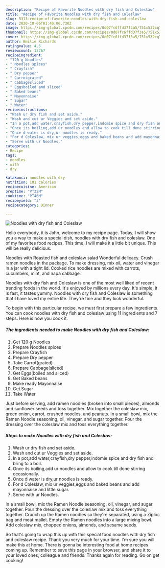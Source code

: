 ```yaml
---
description: "Recipe of Favorite Noodles with dry fish and Coleslaw"
title: "Recipe of Favorite Noodles with dry fish and Coleslaw"
slug: 5313-recipe-of-favorite-noodles-with-dry-fish-and-coleslaw
date: 2020-10-06T01:40:06.730Z
image: https://img-global.cpcdn.com/recipes/0d07fc6ffd37f3a5/751x532cq70/noodles-with-dry-fish-and-coleslaw-recipe-main-photo.jpg
thumbnail: https://img-global.cpcdn.com/recipes/0d07fc6ffd37f3a5/751x532cq70/noodles-with-dry-fish-and-coleslaw-recipe-main-photo.jpg
cover: https://img-global.cpcdn.com/recipes/0d07fc6ffd37f3a5/751x532cq70/noodles-with-dry-fish-and-coleslaw-recipe-main-photo.jpg
author: Emilie Richards
ratingvalue: 4.5
reviewcount: 12767
recipeingredient:
- "120 g Noodles"
- " Noodles spices"
- " Crayfish"
- " Dry pepper"
- " Carrotgrated"
- " Cabbagesliced"
- " Eggsboiled and sliced"
- " Baked beans"
- " Mayonnaise"
- " Sugar"
- " Water"
recipeinstructions:
- "Wash ur dry fish and set aside."
- "Wash and cut ur Veggies and set aside."
- "In a pot,add water,crayfish,dry pepper,indomie spice and dry fish and bring to a boil."
- "Once its boiling,add ur noodles and allow to cook till done stirring occasionally."
- "Once d water is dry,ur noodles is ready."
- "For d Coleslaw, mix ur veggies,eggs and baked beans and add mayonnaise and little sugar."
- "Serve with ur Noodles."
categories:
- Recipe
tags:
- noodles
- with
- dry

katakunci: noodles with dry 
nutrition: 101 calories
recipecuisine: American
preptime: "PT32M"
cooktime: "PT46M"
recipeyield: "3"
recipecategory: Dinner

---
```



![Noodles with dry fish and Coleslaw](https://img-global.cpcdn.com/recipes/0d07fc6ffd37f3a5/751x532cq70/noodles-with-dry-fish-and-coleslaw-recipe-main-photo.jpg)

Hello everybody, it is John, welcome to my recipe page. Today, I will show you a way to make a special dish, noodles with dry fish and coleslaw. One of my favorites food recipes. This time, I will make it a little bit unique. This will be really delicious.

Noodles with Roasted fish and coleslaw salad Wonderful delicacy. Crush ramen noodles in the package. To make dressing, mix oil, water and vinegar in a jar with a tight lid. Cooked rice noodles are mixed with carrots, cucumbers, mint, and napa cabbage.

Noodles with dry fish and Coleslaw is one of the most well liked of recent trending foods in the world. It's enjoyed by millions every day. It's simple, it is fast, it tastes yummy. Noodles with dry fish and Coleslaw is something that I have loved my entire life. They're fine and they look wonderful.


To begin with this particular recipe, we must first prepare a few ingredients. You can cook noodles with dry fish and coleslaw using 11 ingredients and 7 steps. Here is how you cook it.

<!--inarticleads1-->

##### The ingredients needed to make Noodles with dry fish and Coleslaw:

1. Get 120 g Noodles
1. Prepare  Noodles spices
1. Prepare  Crayfish
1. Prepare  Dry pepper
1. Take  Carrot(grated)
1. Prepare  Cabbage(sliced)
1. Get  Eggs(boiled and sliced)
1. Get  Baked beans
1. Make ready  Mayonnaise
1. Get  Sugar
1. Take  Water


Just before serving, add ramen noodles (broken into small pieces), almonds and sunflower seeds and toss together. Mix together the coleslaw mix, green onion, carrot, crushed noodles, and peanuts. In a small bowl, mix the Ramen Noodle seasoning, oil, vinegar, and sugar together. Pour the dressing over the coleslaw mix and toss everything together. 

<!--inarticleads2-->

##### Steps to make Noodles with dry fish and Coleslaw:

1. Wash ur dry fish and set aside.
1. Wash and cut ur Veggies and set aside.
1. In a pot,add water,crayfish,dry pepper,indomie spice and dry fish and bring to a boil.
1. Once its boiling,add ur noodles and allow to cook till done stirring occasionally.
1. Once d water is dry,ur noodles is ready.
1. For d Coleslaw, mix ur veggies,eggs and baked beans and add mayonnaise and little sugar.
1. Serve with ur Noodles.


In a small bowl, mix the Ramen Noodle seasoning, oil, vinegar, and sugar together. Pour the dressing over the coleslaw mix and toss everything together. Crunch up the Ramen noodles so they&#39;re separated, using a Ziploc bag and meat mallet. Empty the Ramen noodles into a large mixing bowl. Add coleslaw mix, chopped onions, almonds, and sesame seeds. 

So that's going to wrap this up with this special food noodles with dry fish and coleslaw recipe. Thank you very much for your time. I'm sure you will make this at home. There is gonna be interesting food at home recipes coming up. Remember to save this page in your browser, and share it to your loved ones, colleague and friends. Thanks again for reading. Go on get cooking!
